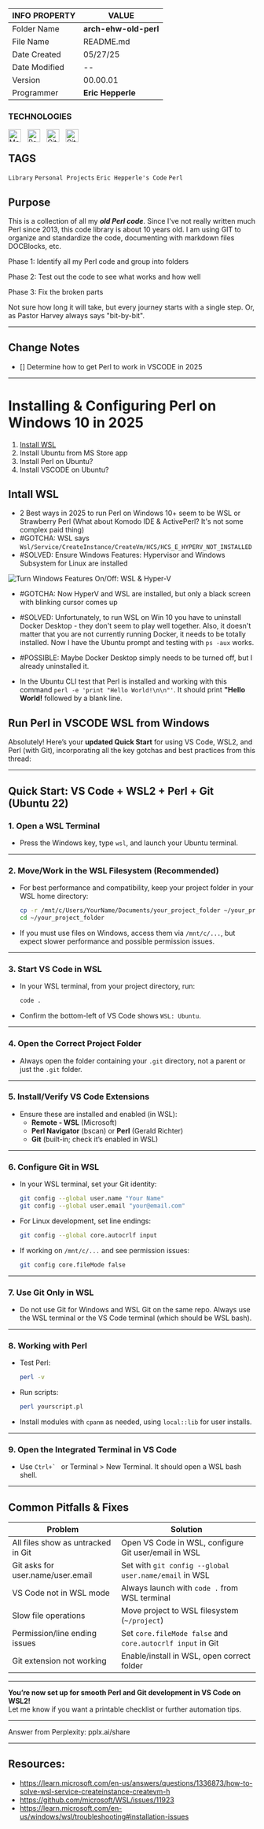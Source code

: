 | INFO PROPERTY | VALUE                 |
| ------------- | --------------------- |
| Folder Name   | **arch-ehw-old-perl** |
| File Name     | README.md             |
| Date Created  | 05/27/25              |
| Date Modified | --                    |
| Version       | 00.00.01              |
| Programmer    | **Eric Hepperle**     |

### TECHNOLOGIES

<img align="left" alt="Markdown" title="Markdown" width="26px" src="https://cdn.jsdelivr.net/gh/devicons/devicon/icons/markdown/markdown-original.svg" style="padding-right:10px;" />

<img align="left" alt="Perl" title="Perl" width="26px" src="https://cdn.jsdelivr.net/gh/devicons/devicon/icons/perl/perl-original.svg" style="padding-right:10px;" />


<img align="left" alt="Git" title="Git" width="26px" src="https://cdn.jsdelivr.net/gh/devicons/devicon/icons/git/git-original.svg" style="padding-right:10px;" />

<img align="left" alt="GitHub" title="GitHub" width="26px" src="https://user-images.githubusercontent.com/3369400/139448065-39a229ba-4b06-434b-bc67-616e2ed80c8f.png" style="padding-right:10px;" />

<br>

## TAGS

`Library` `Personal Projects` `Eric Hepperle's Code` `Perl`

## Purpose

This is a collection of all my _**old Perl code**_. Since I've not really written much Perl since 2013, this code library is about 10 years old. I am using GIT to organize and standardize the code, documenting with markdown files DOCBlocks, etc.

Phase 1: Identify all my Perl code and group into folders

Phase 2: Test out the code to see what works and how well

Phase 3: Fix the broken parts

Not sure how long it will take, but every journey starts with a single step. Or, as Pastor Harvey always says "bit-by-bit".

---

## Change Notes

- [] Determine how to get Perl to work in VSCODE in 2025

---


# Installing & Configuring Perl on Windows 10 in 2025

1. [Install WSL](/#install-wsl)
2. Install Ubuntu from MS Store app
3. Install Perl on Ubuntu?
4. Install VSCODE on Ubuntu?

## Intall WSL

- 2 Best ways in 2025 to run Perl on Windows 10+ seem to be WSL or Strawberry Perl (What about Komodo IDE & ActivePerl? It's not some complex paid thing)
- #GOTCHA: WSL says `Wsl/Service/CreateInstance/CreateVm/HCS/HCS_E_HYPERV_NOT_INSTALLED`
- #SOLVED:  Ensure Windows Features: Hypervisor and Windows Subsystem for Linux are installed

![Turn Windows Features On/Off:  WSL & Hyper-V](pix/screen-wsl-features-win-10-hyperv.png)

- #GOTCHA: Now HyperV and WSL are installed, but only a black screen with blinking cursor comes up
- #SOLVED: Unfortunately, to run WSL on Win 10 you have to uninstall Docker Desktop - they don't seem to play well together. Also, it doesn't matter that you are not currently running Docker, it needs to be totally installed. Now I have the Ubuntu prompt and testing with `ps -aux` works.
- #POSSIBLE:  Maybe Docker Desktop simply needs to be turned off, but I already uninstalled it.

- In the Ubuntu CLI test that Perl is installed and working with this command `perl -e 'print "Hello World!\n\n"'`. It should print **"Hello World!** followed by a blank line.


## Run Perl in VSCODE WSL from Windows

Absolutely! Here’s your **updated Quick Start** for using VS Code, WSL2, and Perl (with Git), incorporating all the key gotchas and best practices from this thread:

---

## **Quick Start: VS Code + WSL2 + Perl + Git (Ubuntu 22)**

### **1. Open a WSL Terminal**
- Press the Windows key, type `wsl`, and launch your Ubuntu terminal.

---

### **2. Move/Work in the WSL Filesystem (Recommended)**
- For best performance and compatibility, keep your project folder in your WSL home directory:
  ```bash
  cp -r /mnt/c/Users/YourName/Documents/your_project_folder ~/your_project_folder
  cd ~/your_project_folder
  ```
- If you must use files on Windows, access them via `/mnt/c/...`, but expect slower performance and possible permission issues.

---

### **3. Start VS Code in WSL**
- In your WSL terminal, from your project directory, run:
  ```bash
  code .
  ```
- Confirm the bottom-left of VS Code shows `WSL: Ubuntu`.

---

### **4. Open the Correct Project Folder**
- Always open the folder containing your `.git` directory, not a parent or just the `.git` folder.

---

### **5. Install/Verify VS Code Extensions**
- Ensure these are installed and enabled (in WSL):
  - **Remote - WSL** (Microsoft)
  - **Perl Navigator** (bscan) or **Perl** (Gerald Richter)
  - **Git** (built-in; check it’s enabled in WSL)

---

### **6. Configure Git in WSL**
- In your WSL terminal, set your Git identity:
  ```bash
  git config --global user.name "Your Name"
  git config --global user.email "your@email.com"
  ```
- For Linux development, set line endings:
  ```bash
  git config --global core.autocrlf input
  ```
- If working on `/mnt/c/...` and see permission issues:
  ```bash
  git config core.fileMode false
  ```

---

### **7. Use Git Only in WSL**
- Do not use Git for Windows and WSL Git on the same repo. Always use the WSL terminal or the VS Code terminal (which should be WSL bash).

---

### **8. Working with Perl**
- Test Perl:
  ```bash
  perl -v
  ```
- Run scripts:
  ```bash
  perl yourscript.pl
  ```
- Install modules with `cpanm` as needed, using `local::lib` for user installs.

---

### **9. Open the Integrated Terminal in VS Code**
- Use ``Ctrl+` `` or Terminal > New Terminal. It should open a WSL bash shell.

---

## **Common Pitfalls & Fixes**

| Problem                            | Solution                                                   |
| ---------------------------------- | ---------------------------------------------------------- |
| All files show as untracked in Git | Open VS Code in WSL, configure Git user/email in WSL       |
| Git asks for user.name/user.email  | Set with `git config --global user.name/email` in WSL      |
| VS Code not in WSL mode            | Always launch with `code .` from WSL terminal              |
| Slow file operations               | Move project to WSL filesystem (`~/project`)               |
| Permission/line ending issues      | Set `core.fileMode false` and `core.autocrlf input` in Git |
| Git extension not working          | Enable/install in WSL, open correct folder                 |

---

**You’re now set up for smooth Perl and Git development in VS Code on WSL2!**  
Let me know if you want a printable checklist or further automation tips.

---
Answer from Perplexity: pplx.ai/share

---

## Resources:
  - https://learn.microsoft.com/en-us/answers/questions/1336873/how-to-solve-wsl-service-createinstance-createvm-h
  - https://github.com/microsoft/WSL/issues/11923
  - https://learn.microsoft.com/en-us/windows/wsl/troubleshooting#installation-issues